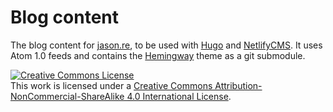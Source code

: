 # Blog content

The blog content for [jason.re](https://jason.re), to be used with [Hugo](https://gohugo.io/) and [NetlifyCMS](https://www.netlifycms.org/). It uses Atom 1.0 feeds and contains the [Hemingway](https://github.com/jbfriedrich/hemingway/tree/hugo) theme as a git submodule.

<a rel="license" href="http://creativecommons.org/licenses/by-nc-sa/4.0/"><img alt="Creative Commons License" style="border-width:0" src="https://i.creativecommons.org/l/by-nc-sa/4.0/88x31.png" /></a><br />This work is licensed under a <a rel="license" href="http://creativecommons.org/licenses/by-nc-sa/4.0/">Creative Commons Attribution-NonCommercial-ShareAlike 4.0 International License</a>.
